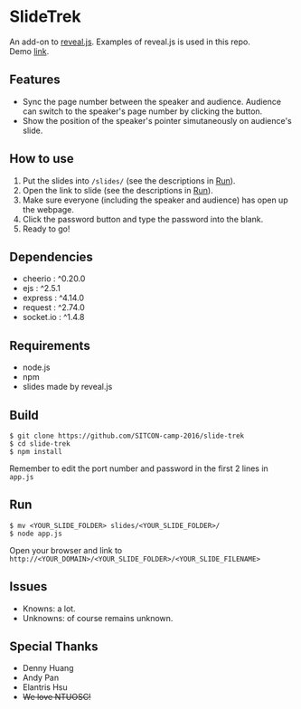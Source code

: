 # SlideTrek
An add-on to [reveal.js](https://github.com/hakimel/reveal.js/).
Examples of reveal.js is used in this repo.  
Demo [link](http://slides.com/lydiacheng/slide-trek#/).

## Features
* Sync the page number between the speaker and audience. Audience can switch to the speaker's page number by clicking the button.
* Show the position of the speaker's pointer simutaneously on audience's slide.

## How to use  
1. Put the slides into `/slides/` (see the descriptions in [Run](#run)).
2. Open the link to slide (see the descriptions in [Run](#run)).
3. Make sure everyone (including the speaker and audience) has open up the webpage.
4. Click the password button and type the password into the blank.
5. Ready to go!

## Dependencies
* cheerio : ^0.20.0
* ejs : ^2.5.1
* express : ^4.14.0
* request : ^2.74.0
* socket.io : ^1.4.8

## Requirements
* node.js
* npm
* slides made by reveal.js

## Build
    $ git clone https://github.com/SITCON-camp-2016/slide-trek
    $ cd slide-trek
    $ npm install

Remember to edit the port number and password in the first 2 lines in `app.js`  

## Run
    $ mv <YOUR_SLIDE_FOLDER> slides/<YOUR_SLIDE_FOLDER>/
    $ node app.js

Open your browser and link to `http://<YOUR_DOMAIN>/<YOUR_SLIDE_FOLDER>/<YOUR_SLIDE_FILENAME>`

## Issues
* Knowns: a lot.
* Unknowns: of course remains unknown.

## Special Thanks
* Denny Huang
* Andy Pan
* Elantris Hsu
* ~~We love NTUOSC!~~
